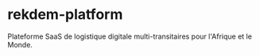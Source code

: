 # rekdem-platform
Plateforme SaaS de logistique digitale multi-transitaires pour l'Afrique et le Monde.
